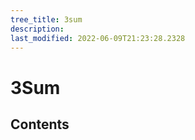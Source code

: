 ```yaml
---
tree_title: 3sum
description: 
last_modified: 2022-06-09T21:23:28.2328
---
```


# 3Sum

## Contents
